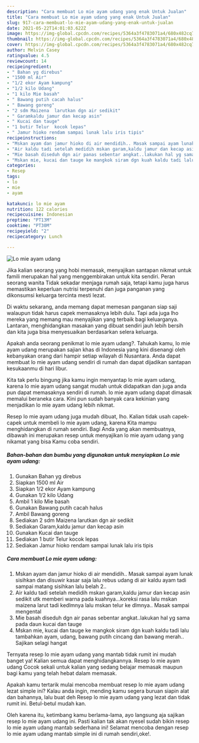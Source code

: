 ```yaml
---
description: "Cara membuat Lo mie ayam udang yang enak Untuk Jualan"
title: "Cara membuat Lo mie ayam udang yang enak Untuk Jualan"
slug: 917-cara-membuat-lo-mie-ayam-udang-yang-enak-untuk-jualan
date: 2021-05-22T14:01:03.622Z
image: https://img-global.cpcdn.com/recipes/5364a3f4783071a4/680x482cq70/lo-mie-ayam-udang-foto-resep-utama.jpg
thumbnail: https://img-global.cpcdn.com/recipes/5364a3f4783071a4/680x482cq70/lo-mie-ayam-udang-foto-resep-utama.jpg
cover: https://img-global.cpcdn.com/recipes/5364a3f4783071a4/680x482cq70/lo-mie-ayam-udang-foto-resep-utama.jpg
author: Melvin Casey
ratingvalue: 4.5
reviewcount: 14
recipeingredient:
- " Bahan yg direbus"
- "1500 ml Air"
- "1/2 ekor Ayam kampung"
- "1/2 kilo Udang"
- "1 kilo Mie basah"
- " Bawang putih cacah halus"
- " Bawang goreng"
- "2 sdm Maizena  larutkan dgn air sedikit"
- " Garamkaldu jamur dan kecap asin"
- " Kucai dan tauge"
- "1 butir Telur  kocok lepas"
- " Jamur hioko rendam sampai lunak lalu iris tipis"
recipeinstructions:
- "Mskan ayam dan jamur hioko di air mendidih.. Masak sampai ayam lunak sisihkan dan disuwir kasar saja lalu rebus udang di air kaldu ayam tadi sampai matang sisihkan lalu belah 2.."
- "Air kaldu tadi setelah medidih mskan garam,kaldu jamur dan kecap asin sedikit utk memberi warna pada kuahnya...koreksi rasa lalu mskan maizena larut tadi kedlmnya lalu mskan telur ke dlmnya.. Masak sampai mengental"
- "Mie basah diseduh dgn air panas sebentar angkat..lakukan hal yg sama pada daun kucai dan tauge"
- "Mskan mie, kucai dan tauge ke mangkok siram dgn kuah kaldu tadi lalu tambahkan ayam, udang, bawang putih cincang dan bawang merah.. Sajikan selagi hangat"
categories:
- Resep
tags:
- lo
- mie
- ayam

katakunci: lo mie ayam 
nutrition: 122 calories
recipecuisine: Indonesian
preptime: "PT13M"
cooktime: "PT30M"
recipeyield: "2"
recipecategory: Lunch

---
```



![Lo mie ayam udang](https://img-global.cpcdn.com/recipes/5364a3f4783071a4/680x482cq70/lo-mie-ayam-udang-foto-resep-utama.jpg)

Jika kalian seorang yang hobi memasak, menyajikan santapan nikmat untuk famili merupakan hal yang menggembirakan untuk kita sendiri. Peran seorang  wanita Tidak sekadar menjaga rumah saja, tetapi kamu juga harus memastikan keperluan nutrisi terpenuhi dan juga panganan yang dikonsumsi keluarga tercinta mesti lezat.

Di waktu  sekarang, anda memang dapat memesan panganan siap saji walaupun tidak harus capek memasaknya lebih dulu. Tapi ada juga lho mereka yang memang mau menyajikan yang terbaik bagi keluarganya. Lantaran, menghidangkan masakan yang dibuat sendiri jauh lebih bersih dan kita juga bisa menyesuaikan berdasarkan selera keluarga. 



Apakah anda seorang penikmat lo mie ayam udang?. Tahukah kamu, lo mie ayam udang merupakan sajian khas di Indonesia yang kini disenangi oleh kebanyakan orang dari hampir setiap wilayah di Nusantara. Anda dapat membuat lo mie ayam udang sendiri di rumah dan dapat dijadikan santapan kesukaanmu di hari libur.

Kita tak perlu bingung jika kamu ingin menyantap lo mie ayam udang, karena lo mie ayam udang sangat mudah untuk didapatkan dan juga anda pun dapat memasaknya sendiri di rumah. lo mie ayam udang dapat dimasak memalui beraneka cara. Kini pun sudah banyak cara kekinian yang menjadikan lo mie ayam udang lebih nikmat.

Resep lo mie ayam udang juga mudah dibuat, lho. Kalian tidak usah capek-capek untuk membeli lo mie ayam udang, karena Kita mampu menghidangkan di rumah sendiri. Bagi Anda yang akan membuatnya, dibawah ini merupakan resep untuk menyajikan lo mie ayam udang yang nikamat yang bisa Kamu coba sendiri.

<!--inarticleads1-->

##### Bahan-bahan dan bumbu yang digunakan untuk menyiapkan Lo mie ayam udang:

1. Gunakan  Bahan yg direbus
1. Siapkan 1500 ml Air
1. Siapkan 1/2 ekor Ayam kampung
1. Gunakan 1/2 kilo Udang
1. Ambil 1 kilo Mie basah
1. Gunakan  Bawang putih cacah halus
1. Ambil  Bawang goreng
1. Sediakan 2 sdm Maizena  larutkan dgn air sedikit
1. Sediakan  Garam,kaldu jamur dan kecap asin
1. Gunakan  Kucai dan tauge
1. Sediakan 1 butir Telur  kocok lepas
1. Sediakan  Jamur hioko rendam sampai lunak lalu iris tipis




<!--inarticleads2-->

##### Cara membuat Lo mie ayam udang:

1. Mskan ayam dan jamur hioko di air mendidih.. Masak sampai ayam lunak sisihkan dan disuwir kasar saja lalu rebus udang di air kaldu ayam tadi sampai matang sisihkan lalu belah 2..
1. Air kaldu tadi setelah medidih mskan garam,kaldu jamur dan kecap asin sedikit utk memberi warna pada kuahnya...koreksi rasa lalu mskan maizena larut tadi kedlmnya lalu mskan telur ke dlmnya.. Masak sampai mengental
1. Mie basah diseduh dgn air panas sebentar angkat..lakukan hal yg sama pada daun kucai dan tauge
1. Mskan mie, kucai dan tauge ke mangkok siram dgn kuah kaldu tadi lalu tambahkan ayam, udang, bawang putih cincang dan bawang merah.. Sajikan selagi hangat




Ternyata resep lo mie ayam udang yang mantab tidak rumit ini mudah banget ya! Kalian semua dapat menghidangkannya. Resep lo mie ayam udang Cocok sekali untuk kalian yang sedang belajar memasak maupun bagi kamu yang telah hebat dalam memasak.

Apakah kamu tertarik mulai mencoba membuat resep lo mie ayam udang lezat simple ini? Kalau anda ingin, mending kamu segera buruan siapin alat dan bahannya, lalu buat deh Resep lo mie ayam udang yang lezat dan tidak rumit ini. Betul-betul mudah kan. 

Oleh karena itu, ketimbang kamu berlama-lama, ayo langsung aja sajikan resep lo mie ayam udang ini. Pasti kalian tak akan nyesel sudah bikin resep lo mie ayam udang mantab sederhana ini! Selamat mencoba dengan resep lo mie ayam udang mantab simple ini di rumah sendiri,oke!.

